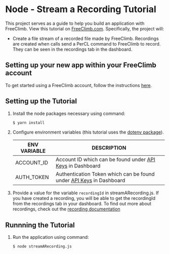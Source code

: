 # Node - Stream a Recording Tutorial

This project serves as a guide to help you build an application with FreeClimb. View this tutorial on [FreeClimb.com](https://docs.freeclimb.com/docs/stream-a-recording#section-javascript). Specifically, the project will:

- Create a file stream of a recorded file made by FreeClimb. Recordings are created when calls send a PerCL command to FreeClimb to record. They can be seen in the recordings tab in the dashboard.   

## Setting up your new app within your FreeClimb account

To get started using a FreeClimb account, follow the instructions [here](https://docs.freeclimb.com/docs/getting-started-with-freeclimb).

## Setting up the Tutorial

1. Install the node packages necessary using command:

   ```bash
   $ yarn install
   ```

2. Configure environment variables (this tutorial uses the [dotenv package](https://www.npmjs.com/package/dotenv)).

   | ENV VARIABLE            | DESCRIPTION                                                                                                                                                                             |
   | ----------------------- | --------------------------------------------------------------------------------------------------------------------------------------------------------------------------------------- |
   | ACCOUNT_ID              | Account ID which can be found under [API Keys](https://www.freeclimb.com/dashboard/portal/account/authentication) in Dashboard                                                         |
   | AUTH_TOKEN              | Authentication Token which can be found under [API Keys](https://www.freeclimb.com/dashboard/portal/account/authentication) in Dashboard                                               |

3. Provide a value for the variable `recordingId` in streamARecording.js. If you have created a recording, you will be able to get the recordingId from the recordings tab in your dashboard. To find out more about recordings, check out the [recording documentation](https://docs.freeclimb.com/docs/recordings-3)

## Runnning the Tutorial

1. Run the application using command:

   ```bash
   $ node streamARecording.js
   ```

